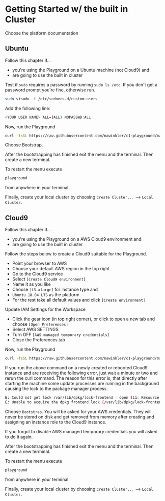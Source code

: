 # Getting Started w/ the built in Cluster

Choose the platform documentation

## Ubuntu

Follow this chapter if...

- you're using the Playground on a Ubuntu machine (not Cloud9) and
- are going to use the built in cluster

Test if `sudo` requires a password by running `sudo ls /etc`. If you don't get a password prompt you're fine, otherwise run.

```sh
sudo visudo -f /etc/sudoers.d/custom-users
```

Add the following line:

```sh
<YOUR USER NAME> ALL=(ALL) NOPASSWD:ALL 
```

Now, run the Playground

```sh
curl -fsSL https://raw.githubusercontent.com/mawinkler/c1-playground/master/bin/playground | bash
```

Choose Bootstrap.

After the bootstrapping has finished exit the menu and the terminal. Then create a new terminal.

To restart the menu execute

```sh
playground
```

from anywhere in your terminal.

Finally, create your local cluster by choosing `Create Cluster...` --> `Local Cluster`.

## Cloud9

Follow this chapter if...

- you're using the Playground on a AWS Cloud9 environment and
- are going to use the built in cluster

Follow the steps below to create a Cloud9 suitable for the Playground.

- Point your browser to AWS
- Choose your default AWS region in the top right
- Go to the Cloud9 service
- Select `[Create Cloud9 environment]`
- Name it as you like
- Choose `[t3.xlarge]` for instance type and
- `Ubuntu 18.04 LTS` as the platform
- For the rest take all default values and click `[Create environment]`

Update IAM Settings for the Workspace

- Click the gear icon (in top right corner), or click to open a new tab and choose `[Open Preferences]`
- Select AWS SETTINGS
- Turn OFF `[AWS managed temporary credentials]`
- Close the Preferences tab

Now, run the Playground

```sh
curl -fsSL https://raw.githubusercontent.com/mawinkler/c1-playground/master/bin/playground | bash
```

If you run the above command on a newly created or rebooted Cloud9 instance and are receiving the following error, just wait a minute or two and rerun the curl command. The reason for this error is, that directly after starting the machine some update processes are running in the background causing the lock to the package manager process.

```sh
E: Could not get lock /var/lib/dpkg/lock-frontend - open (11: Resource temporarily unavailable)
E: Unable to acquire the dpkg frontend lock (/var/lib/dpkg/lock-frontend), is another process using it?
```

Choose `Bootstrap`. You will be asked for your AWS credentials. They will never be stored on disk and get removed from memory after creating and assigning an instance role to the Cloud9 instance.

If you forgot to disable AWS managed temporary credentials you will asked to do it again.

After the bootstrapping has finished exit the menu and the terminal. Then create a new terminal.

To restart the menu execute

```sh
playground
```

from anywhere in your terminal.

Finally, create your local cluster by choosing `Create Cluster...` --> `Local Cluster`.
